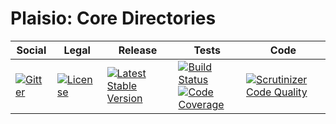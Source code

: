 # Plaisio: Core Directories

<table>
<thead>
<tr>
<th>Social</th>
<th>Legal</th>
<th>Release</th>
<th>Tests</th>
<th>Code</th>
</tr>
</thead>
<tbody>
<tr>
<td>
<a href="https://gitter.im/PhpPlaisio/Plaisio"><img src="https://badges.gitter.im/PhpPlaisio/Plaisio.svg" alt="Gitter"/></a>
</td>
<td>
<a href="https://packagist.org/packages/plaisio/dirs-core"><img src="https://poser.pugx.org/plaisio/dirs-core/license" alt="License"/></a>
</td>
<td>
<a href="https://packagist.org/packages/plaisio/dirs-core"><img src="https://poser.pugx.org/plaisio/dirs-core/v/stable" alt="Latest Stable Version"/></a>
</td>
<td>
<a href="https://travis-ci.org/PhpPlaisio/dirs-core"><img src="https://travis-ci.org/PhpPlaisio/dirs-core.svg?branch=master" alt="Build Status"/></a><br/>
<a href="https://scrutinizer-ci.com/g/PhpPlaisio/dirs-core/?branch=master"><img src="https://scrutinizer-ci.com/g/PhpPlaisio/dirs-core/badges/coverage.png?b=master" alt="Code Coverage"/></a>
</td>
<td>
<a href="https://scrutinizer-ci.com/g/PhpPlaisio/dirs-core/?branch=master"><img src="https://scrutinizer-ci.com/g/PhpPlaisio/dirs-core/badges/quality-score.png?b=master" alt="Scrutinizer Code Quality"/></a>
</td>
</tr>
</tbody>
</table>

